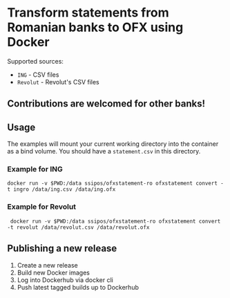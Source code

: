 # Transform statements from Romanian banks to OFX using Docker

Supported sources:

- `ING` - CSV files
- `Revolut` - Revolut's CSV files

## Contributions are welcomed for other banks!

## Usage

The examples will mount your current working directory into the container as a bind volume. You should have a `statement.csv` in this directory.

### Example for ING
```
docker run -v $PWD:/data ssipos/ofxstatement-ro ofxstatement convert -t ingro /data/ing.csv /data/ing.ofx
```

### Example for Revolut
```
 docker run -v $PWD:/data ssipos/ofxstatement-ro ofxstatement convert -t revolut /data/revolut.csv /data/revolut.ofx
 ```

## Publishing a new release
1. Create a new release
2. Build new Docker images
3. Log into Dockerhub via docker cli
4. Push latest tagged builds up to Dockerhub
